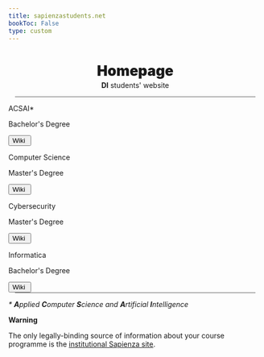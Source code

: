 ```yaml
---
title: sapienzastudents.net
bookToc: False
type: custom
---
```


<h1 align="center" class="title_grad" style="font-weight: 900">Homepage</h1>

<p align="center" style="margin-top: -15px"><strong>DI</strong> students' website</p>

<div style="width: 95%; height: 1px; background-color: #606060; margin-left: auto; margin-right: auto"></div>

<div class="home_evid">
    <div class="home_page centered_content_page" id="degree_choice_acsai">
        <p class="home_box_text_title degree_choice_box_text_title" id="home_enroll_text">ACSAI*</p>
        <p class="home_box_text degree_choice_box_text">Bachelor's Degree</p>
        <button class="explore_more" onclick="window.location.href = 'acsai/'">Wiki&nbsp<i class="fa-solid fa-arrow-right"></i></button>
    </div>
    <div class="home_page centered_content_page" id="degree_choice_computer_science">
        <p class="home_box_text_title degree_choice_box_text_title" id="home_wiki_text">Computer Science</p>
        <p class="home_box_text degree_choice_box_text">Master's Degree</p>
        <button class="explore_more" onclick="window.location.href = '29932/'">Wiki&nbsp<i class="fa-solid fa-arrow-right"></i></button>
    </div>
    <div class="home_page centered_content_page" id="degree_choice_computer_science">
        <p class="home_box_text_title degree_choice_box_text_title" id="home_wiki_text">Cybersecurity</p>
        <p class="home_box_text degree_choice_box_text">Master's Degree</p>
        <button class="explore_more" onclick="window.location.href = 'cybersec/'">Wiki&nbsp<i class="fa-solid fa-arrow-right"></i></button>
    </div>
    <div class="home_page centered_content_page" id="degree_choice_informatica">
        <p class="home_box_text_title degree_choice_box_text_title" id="home_wiki_text">Informatica</p>
        <p class="home_box_text degree_choice_box_text">Bachelor's Degree</p>
        <button class="explore_more" onclick="window.location.href = 'it/'">Wiki&nbsp<i class="fa-solid fa-arrow-right"></i></button>
    </div>
</div>

<div style="width: 95%; height: 1px; background-color: #606060; margin-left: auto; margin-right: auto"></div>

_\* **A**pplied **C**omputer **S**cience and **A**rtificial **I**ntelligence_

<i class="fa-solid fa-triangle-exclamation" style="color: #FFD43B;"></i> **Warning**

The only legally-binding source of information about your course programme is the [institutional Sapienza site](https://corsidilaurea.uniroma1.it/).
